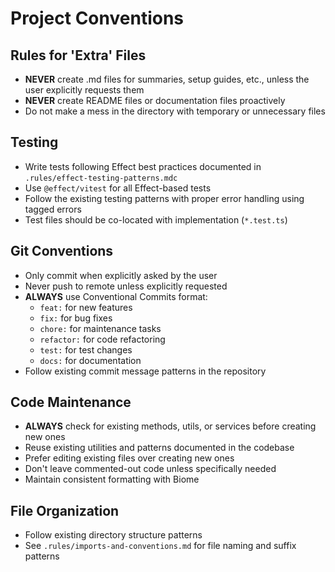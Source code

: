 # Project Conventions

## Rules for 'Extra' Files
- **NEVER** create .md files for summaries, setup guides, etc., unless the user explicitly requests them
- **NEVER** create README files or documentation files proactively
- Do not make a mess in the directory with temporary or unnecessary files

## Testing
- Write tests following Effect best practices documented in `.rules/effect-testing-patterns.mdc`
- Use `@effect/vitest` for all Effect-based tests
- Follow the existing testing patterns with proper error handling using tagged errors
- Test files should be co-located with implementation (`*.test.ts`)

## Git Conventions
- Only commit when explicitly asked by the user
- Never push to remote unless explicitly requested
- **ALWAYS** use Conventional Commits format:
  - `feat:` for new features
  - `fix:` for bug fixes
  - `chore:` for maintenance tasks
  - `refactor:` for code refactoring
  - `test:` for test changes
  - `docs:` for documentation
- Follow existing commit message patterns in the repository

## Code Maintenance
- **ALWAYS** check for existing methods, utils, or services before creating new ones
- Reuse existing utilities and patterns documented in the codebase
- Prefer editing existing files over creating new ones
- Don't leave commented-out code unless specifically needed
- Maintain consistent formatting with Biome

## File Organization
- Follow existing directory structure patterns
- See `.rules/imports-and-conventions.md` for file naming and suffix patterns
